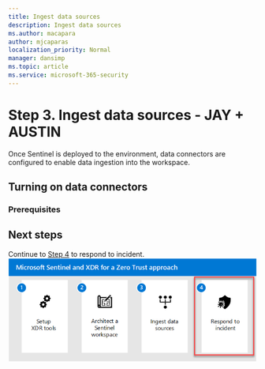 ```yaml
---
title: Ingest data sources
description: Ingest data sources
ms.author: macapara
author: mjcaparas
localization_priority: Normal
manager: dansimp
ms.topic: article
ms.service: microsoft-365-security
---
```


# Step 3. Ingest data sources - JAY + AUSTIN

Once Sentinel is deployed to the environment, data connectors are configured to enable data ingestion into the workspace.  

## Turning on data connectors


### Prerequisites 






## Next steps

Continue to [Step 4](respond-incident.md) to respond to incident. 
![Image of Microsoft Sentinel and XDR solution steps with step 4 highlighted](./media/siem-xdr-solution-4.png)


